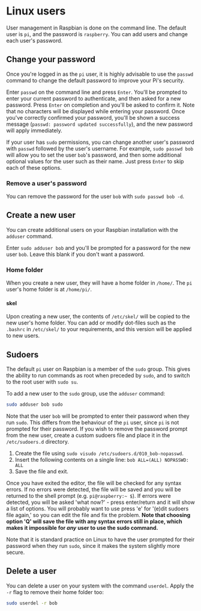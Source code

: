 # Linux users

User management in Raspbian is done on the command line. The default user is `pi`, and the password is `raspberry`. You can add users and change each user's password.

## Change your password

Once you're logged in as the `pi` user, it is highly advisable to use the `passwd` command to change the default password to improve your Pi's security.

Enter `passwd` on the command line and press `Enter`. You'll be prompted to enter your current password to authenticate, and then asked for a new password. Press `Enter` on completion and you'll be asked to confirm it. Note that no characters will be displayed while entering your password. Once you've correctly confirmed your password, you'll be shown a success message (`passwd: password updated successfully`), and the new password will apply immediately.

If your user has `sudo` permissions, you can change another user's password with `passwd` followed by the user's username. For example, `sudo passwd bob` will allow you to set the user `bob`'s password, and then some additional optional values for the user such as their name. Just press `Enter` to skip each of these options.

### Remove a user's password

You can remove the password for the user `bob` with `sudo passwd bob -d`.

## Create a new user

You can create additional users on your Raspbian installation with the `adduser` command.

Enter `sudo adduser bob` and you'll be prompted for a password for the new user `bob`. Leave this blank if you don't want a password.

### Home folder

When you create a new user, they will have a home folder in `/home/`. The `pi` user's home folder is at `/home/pi/`.

#### skel

Upon creating a new user, the contents of `/etc/skel/` will be copied to the new user's home folder. You can add or modify dot-files such as the `.bashrc` in `/etc/skel/` to your requirements, and this version will be applied to new users.

## Sudoers

The default `pi` user on Raspbian is a member of the `sudo` group. This gives the ability to run commands as root when preceded by `sudo`, and to switch to the root user with `sudo su`.

To add a new user to the `sudo` group, use the `adduser` command:

```bash
sudo adduser bob sudo
```

Note that the user `bob` will be prompted to enter their password when they run `sudo`. This differs from the behaviour of the `pi` user, since `pi` is not prompted for their password. If you wish to remove the password prompt from the new user, create a custom sudoers file and place it in the `/etc/sudoers.d` directory.

1. Create the file using `sudo visudo /etc/sudoers.d/010_bob-nopasswd`.
1. Insert the following contents on a single line: `bob ALL=(ALL) NOPASSWD: ALL`
1. Save the file and exit.

Once you have exited the editor, the file will be checked for any syntax errors. If no errors were detected, the file will be saved and you will be returned to the shell prompt (e.g. `pi@raspberry:~ $`). If errors were detected, you will be asked 'what now?' - press enter/return and it will show a list of options. You will probably want to use press 'e' for '(e)dit sudoers file again,' so you can edit the file and fix the problem. **Note that choosing option 'Q' will save the file with any syntax errors still in place, which makes it impossible for _any_ user to use the sudo command.**

Note that it is standard practice on Linux to have the user prompted for their password when they run `sudo`, since it makes the system slightly more secure.

## Delete a user

You can delete a user on your system with the command `userdel`. Apply the `-r` flag to remove their home folder too:

```bash
sudo userdel -r bob
```
